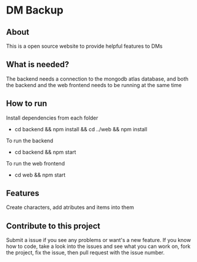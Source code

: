 # DM Backup
## About
This is a open source website to provide helpful features to DMs

## What is needed?
The backend needs a connection to the mongodb atlas database,
and both the backend and the web frontend needs to be running at the same time
## How to run
Install dependencies from each folder
- cd backend && npm install && cd ../web && npm install

To run the backend
- cd backend && npm start 

To run the web frontend
- cd web && npm start

## Features
Create characters, add atributes and items into them
## Contribute to this project
Submit a issue if you see any problems or want's a new feature. If you know how to code, take a look into the issues and see what you can work on, fork the project, fix the issue, then pull request with the issue number.